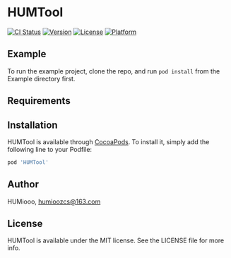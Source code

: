 # HUMTool

[![CI Status](https://img.shields.io/travis/HUMiooo/HUMTool.svg?style=flat)](https://travis-ci.org/HUMiooo/HUMTool)
[![Version](https://img.shields.io/cocoapods/v/HUMTool.svg?style=flat)](https://cocoapods.org/pods/HUMTool)
[![License](https://img.shields.io/cocoapods/l/HUMTool.svg?style=flat)](https://cocoapods.org/pods/HUMTool)
[![Platform](https://img.shields.io/cocoapods/p/HUMTool.svg?style=flat)](https://cocoapods.org/pods/HUMTool)

## Example

To run the example project, clone the repo, and run `pod install` from the Example directory first.

## Requirements

## Installation

HUMTool is available through [CocoaPods](https://cocoapods.org). To install
it, simply add the following line to your Podfile:

```ruby
pod 'HUMTool'
```

## Author

HUMiooo, humioozcs@163.com

## License

HUMTool is available under the MIT license. See the LICENSE file for more info.
